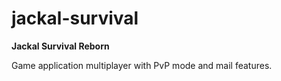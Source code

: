 # jackal-survival

**Jackal Survival Reborn**

Game application multiplayer with PvP mode and mail features.
